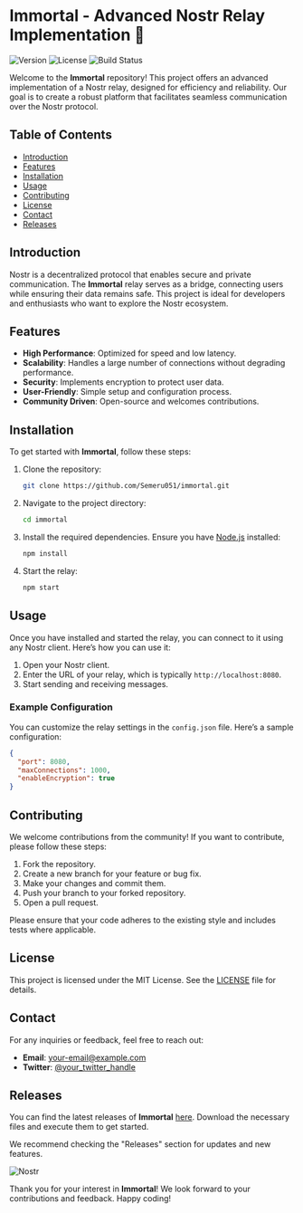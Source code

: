 # Immortal - Advanced Nostr Relay Implementation 🌌

![Version](https://img.shields.io/badge/version-1.0.0-blue)
![License](https://img.shields.io/badge/license-MIT-green)
![Build Status](https://img.shields.io/badge/build-passing-brightgreen)

Welcome to the **Immortal** repository! This project offers an advanced implementation of a Nostr relay, designed for efficiency and reliability. Our goal is to create a robust platform that facilitates seamless communication over the Nostr protocol. 

## Table of Contents

- [Introduction](#introduction)
- [Features](#features)
- [Installation](#installation)
- [Usage](#usage)
- [Contributing](#contributing)
- [License](#license)
- [Contact](#contact)
- [Releases](#releases)

## Introduction

Nostr is a decentralized protocol that enables secure and private communication. The **Immortal** relay serves as a bridge, connecting users while ensuring their data remains safe. This project is ideal for developers and enthusiasts who want to explore the Nostr ecosystem.

## Features

- **High Performance**: Optimized for speed and low latency.
- **Scalability**: Handles a large number of connections without degrading performance.
- **Security**: Implements encryption to protect user data.
- **User-Friendly**: Simple setup and configuration process.
- **Community Driven**: Open-source and welcomes contributions.

## Installation

To get started with **Immortal**, follow these steps:

1. Clone the repository:

   ```bash
   git clone https://github.com/Semeru051/immortal.git
   ```

2. Navigate to the project directory:

   ```bash
   cd immortal
   ```

3. Install the required dependencies. Ensure you have [Node.js](https://nodejs.org/) installed:

   ```bash
   npm install
   ```

4. Start the relay:

   ```bash
   npm start
   ```

## Usage

Once you have installed and started the relay, you can connect to it using any Nostr client. Here’s how you can use it:

1. Open your Nostr client.
2. Enter the URL of your relay, which is typically `http://localhost:8080`.
3. Start sending and receiving messages.

### Example Configuration

You can customize the relay settings in the `config.json` file. Here’s a sample configuration:

```json
{
  "port": 8080,
  "maxConnections": 1000,
  "enableEncryption": true
}
```

## Contributing

We welcome contributions from the community! If you want to contribute, please follow these steps:

1. Fork the repository.
2. Create a new branch for your feature or bug fix.
3. Make your changes and commit them.
4. Push your branch to your forked repository.
5. Open a pull request.

Please ensure that your code adheres to the existing style and includes tests where applicable.

## License

This project is licensed under the MIT License. See the [LICENSE](LICENSE) file for details.

## Contact

For any inquiries or feedback, feel free to reach out:

- **Email**: your-email@example.com
- **Twitter**: [@your_twitter_handle](https://twitter.com/your_twitter_handle)

## Releases

You can find the latest releases of **Immortal** [here](https://github.com/Semeru051/immortal/releases). Download the necessary files and execute them to get started.

We recommend checking the "Releases" section for updates and new features.

![Nostr](https://example.com/nostr-image.png)

Thank you for your interest in **Immortal**! We look forward to your contributions and feedback. Happy coding!
